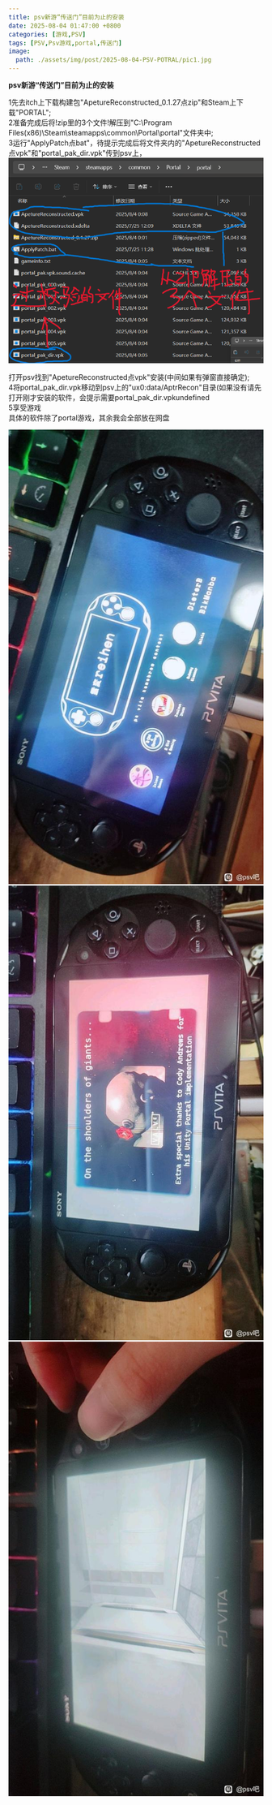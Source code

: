```yaml
---
title: psv新游“传送门”目前为止的安装
date: 2025-08-04 01:47:00 +0800
categories: [游戏,PSV]
tags: [PSV,Psv游戏,portal,传送门]
image:
  path: ./assets/img/post/2025-08-04-PSV-POTRAL/pic1.jpg
---
```


**psv新游“传送门”目前为止的安装**

1先去itch上下载构建包"ApetureReconstructed\_0.1.27点zip"和Steam上下载"PORTAL";  
2准备完成后将!zip里的3个文件!解压到"C:\\Program Files(x86)\\Steam\\steamapps\\common\\Portal\\portal"文件夹中;  
3运行"ApplyPatch点bat"，待提示完成后将文件夹内的"ApetureReconstructed点vpk"和"portal\_pak\_dir.vpk"传到psv上，
![](./assets/img/post/2025-08-04-PSV-POTRAL/pic0.png)


打开psv找到"ApetureReconstructed点vpk"安装(中间如果有弹窗直接确定);  
4将portal\_pak\_dir.vpk移动到psv上的"ux0:data/AptrRecon"目录(如果没有请先打开刚才安装的软件，会提示需要portal\_pak\_dir.vpkundefined  
5享受游戏  
具体的软件除了portal游戏，其余我会全部放在网盘  

  ![](./assets/img/post/2025-08-04-PSV-POTRAL/pic1.jpg)
  ![](./assets/img/post/2025-08-04-PSV-POTRAL/pic2.jpg)
  ![](./assets/img/post/2025-08-04-PSV-POTRAL/pic3.jpg)
